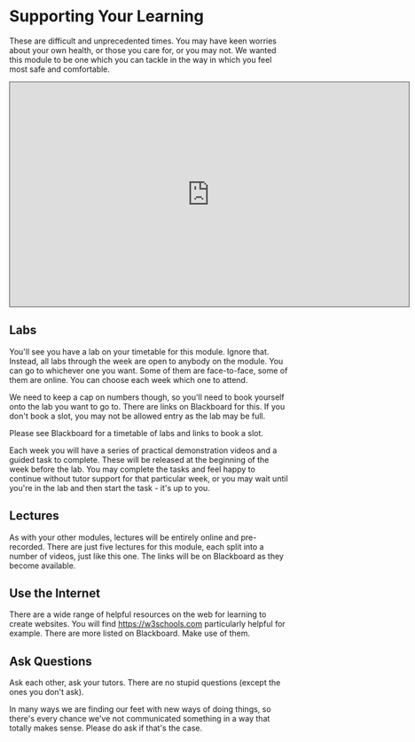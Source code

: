 # Supporting Your Learning

These are difficult and unprecedented times. You may have keen worries about your own health, or those you care for, or you may not. We wanted this module to be one which you can tackle in the way in which you feel most safe and comfortable.

<iframe src="https://dmureplay.cloud.panopto.eu/Panopto/Pages/Embed.aspx?id=8b52c9f6-68ec-440a-b7c8-ac40013c6990&autoplay=false&offerviewer=true&showtitle=true&showbrand=false&start=0&interactivity=all" height="405" width="720" style="border: 1px solid #464646;" allowfullscreen allow="autoplay"></iframe>

## Labs

You'll see you have a lab on your timetable for this module. Ignore that. Instead, all labs through the week are open to anybody on the module. You can go to whichever one you want. Some of them are face-to-face, some of them are online. You can choose each week which one to attend.

We need to keep a cap on numbers though, so you'll need to book yourself onto the lab you want to go to. There are links on Blackboard for this. If you don't book a slot, you may not be allowed entry as the lab may be full.

Please see Blackboard for a timetable of labs and links to book a slot.

Each week you will have a series of practical demonstration videos and a guided task to complete. These will be released at the beginning of the week before the lab. You may complete the tasks and feel happy to continue without tutor support for that particular week, or you may wait until you're in the lab and then start the task - it's up to you.

## Lectures

As with your other modules, lectures will be entirely online and pre-recorded. There are just five lectures for this module, each split into a number of videos, just like this one. The links will be on Blackboard as they become available.

## Use the Internet

There are a wide range of helpful resources on the web for learning to create websites. You will find <https://w3schools.com> particularly helpful for example. There are more listed on Blackboard. Make use of them.

## Ask Questions

Ask each other, ask your tutors. There are no stupid questions (except the ones you don't ask).

In many ways we are finding our feet with new ways of doing things, so there's every chance we've not communicated something in a way that totally makes sense. Please do ask if that's the case.
